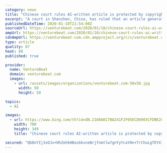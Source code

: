 ```yaml
---
category: news
title: "Chinese court rules AI-written article is protected by copyright"
excerpt: "A court in Shenzhen, China, has ruled that an article generated by artificial intelligence (AI) is protected by copyright, according to state news outlet China News Service, representing a notable milestone for AI’s credentials as a creative force. For the past five years Chinese tech titan Tencent has published content produced by automated ..."
publishedDateTime: 2020-01-10T21:54:00Z
sourceUrl: https://venturebeat.com/2020/01/10/chinese-court-rules-ai-written-article-is-protected-by-copyright/
ampUrl: https://venturebeat.com/2020/01/10/chinese-court-rules-ai-written-article-is-protected-by-copyright/amp/
cdnAmpUrl: https://venturebeat-com.cdn.ampproject.org/c/s/venturebeat.com/2020/01/10/chinese-court-rules-ai-written-article-is-protected-by-copyright/amp/
type: article
quality: 87
heat: 88
published: true

provider:
  name: VentureBeat
  domain: venturebeat.com
  images:
    - url: /assets/images/organizations/venturebeat.com-50x50.jpg
      width: 50
      height: 50

topics:
  - AI

images:
  - url: https://www.bing.com/th?id=ON.2188A017BA241F2F05ECD6903CFDBE2C
    width: 700
    height: 349
    title: "Chinese court rules AI-written article is protected by copyright"

secured: "Qb8nYIj3xOJx+HhZehkHBosbkvneNrjfnmtlw7gnYyYcaY0n+TrChuLgTEYXIJyHUX+Ot9+Jw/ZjSdDpL0A4pnLdOkq9aDEFb1+fbvt8FHGrb13zKZhE5TwiNOQe56NOAyJ2WN6T+xP28ysNMBjty6T9ToVKEphX6CaB5mcoAcEfhZatm6EV59bx8lpfM3YFU7352GaH/KrrqF2iLv8PHj0Fng8OHvCApFtKeBREYdttwe8TD9kQxjhzf1UbeGa0VbemI/SpWL7UDujPZ4MXpg==;R4saw9P3DsJ/9k2j32mdHg=="
---
```


